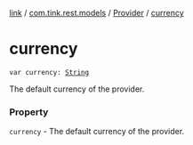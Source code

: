 [link](../../index.md) / [com.tink.rest.models](../index.md) / [Provider](index.md) / [currency](./currency.md)

# currency

`var currency: `[`String`](https://kotlinlang.org/api/latest/jvm/stdlib/kotlin/-string/index.html)

The default currency of the provider.

### Property

`currency` - The default currency of the provider.